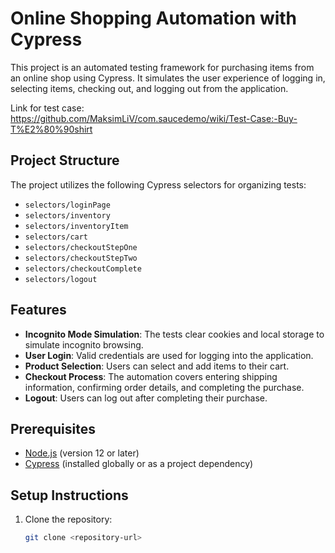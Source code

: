 # Online Shopping Automation with Cypress

This project is an automated testing framework for purchasing items from an online shop using Cypress. It simulates the user experience of logging in, selecting items, checking out, and logging out from the application.

Link for test case: https://github.com/MaksimLiV/com.saucedemo/wiki/Test-Case:-Buy-T%E2%80%90shirt

## Project Structure

The project utilizes the following Cypress selectors for organizing tests:

- `selectors/loginPage`
- `selectors/inventory`
- `selectors/inventoryItem`
- `selectors/cart`
- `selectors/checkoutStepOne`
- `selectors/checkoutStepTwo`
- `selectors/checkoutComplete`
- `selectors/logout`

## Features

- **Incognito Mode Simulation**: The tests clear cookies and local storage to simulate incognito browsing.
- **User Login**: Valid credentials are used for logging into the application.
- **Product Selection**: Users can select and add items to their cart.
- **Checkout Process**: The automation covers entering shipping information, confirming order details, and completing the purchase.
- **Logout**: Users can log out after completing their purchase.

## Prerequisites

- [Node.js](https://nodejs.org/) (version 12 or later)
- [Cypress](https://www.cypress.io/) (installed globally or as a project dependency)

## Setup Instructions

1. Clone the repository:
   ```bash
   git clone <repository-url>
